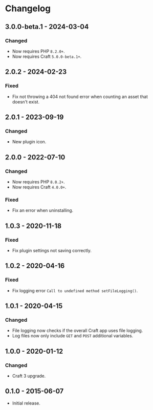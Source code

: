 # Changelog

## 3.0.0-beta.1 - 2024-03-04

### Changed
- Now requires PHP `8.2.0+`.
- Now requires Craft `5.0.0-beta.1+`.

## 2.0.2 - 2024-02-23

### Fixed
- Fix not throwing a 404 not found error when counting an asset that doesn't exist.

## 2.0.1 - 2023-09-19

### Changed
- New plugin icon.

## 2.0.0 - 2022-07-10

### Changed
- Now requires PHP `8.0.2+`.
- Now requires Craft `4.0.0+`.

### Fixed
- Fix an error when uninstalling.

## 1.0.3 - 2020-11-18

### Fixed
- Fix plugin settings not saving correctly.

## 1.0.2 - 2020-04-16

### Fixed
- Fix logging error `Call to undefined method setFileLogging()`.

## 1.0.1 - 2020-04-15

### Changed
- File logging now checks if the overall Craft app uses file logging.
- Log files now only include `GET` and `POST` additional variables.

## 1.0.0 - 2020-01-12

### Changed
- Craft 3 upgrade.

## 0.1.0 - 2015-06-07

- Initial release.
